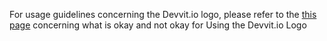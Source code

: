 For usage guidelines concerning the Devvit.io logo, please refer to the [this page](https://github.com/logos) concerning what is okay and not okay for Using the Devvit.io Logo
